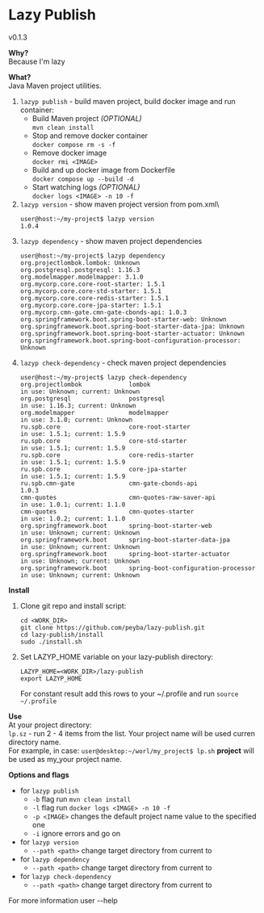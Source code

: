# Lazy Publish
v0.1.3

**Why?**\
Because I'm lazy

**What?**\
Java Maven project utilities.
1. `lazyp publish` - build maven project, build docker image and run container:
    - Build Maven project *(OPTIONAL)*\
      `mvn clean install`
    - Stop and remove docker container\
      `docker compose rm -s -f`
    - Remove docker image\
      `docker rmi <IMAGE>`
    - Build and up docker image from Dockerfile\
     `docker compose up --build -d`
    - Start watching logs *(OPTIONAL)*\
     `docker logs <IMAGE> -n 10 -f`
2. `lazyp version` - show maven project version from pom.xml\
   ```
   user@host:~/my-project$ lazyp version
   1.0.4
   ```
3. `lazyp dependency` - show maven project dependencies
   ```
   user@host:~/my-project$ lazyp dependency
   org.projectlombok.lombok: Unknown
   org.postgresql.postgresql: 1.16.3
   org.modelmapper.modelmapper: 3.1.0
   org.mycorp.core.core-root-starter: 1.5.1
   org.mycorp.core.core-std-starter: 1.5.1
   org.mycorp.core.core-redis-starter: 1.5.1
   org.mycorp.core.core-jpa-starter: 1.5.1
   org.mycorp.cmn-gate.cmn-gate-cbonds-api: 1.0.3
   org.springframework.boot.spring-boot-starter-web: Unknown
   org.springframework.boot.spring-boot-starter-data-jpa: Unknown
   org.springframework.boot.spring-boot-starter-actuator: Unknown
   org.springframework.boot.spring-boot-configuration-processor: Unknown
   ```
4. `lazyp check-dependency` - check maven project dependencies
   ```
   user@host:~/my-project$ lazyp check-dependency
   org.projectlombok             lombok                                         in use: Unknown; current: Unknown
   org.postgresql                postgresql                                     in use: 1.16.3; current: Unknown
   org.modelmapper               modelmapper                                    in use: 3.1.0; current: Unknown
   ru.spb.core                   core-root-starter                              in use: 1.5.1; current: 1.5.9
   ru.spb.core                   core-std-starter                               in use: 1.5.1; current: 1.5.9
   ru.spb.core                   core-redis-starter                             in use: 1.5.1; current: 1.5.9
   ru.spb.core                   core-jpa-starter                               in use: 1.5.1; current: 1.5.9
   ru.spb.cmn-gate               cmn-gate-cbonds-api                            1.0.3
   cmn-quotes                    cmn-quotes-raw-saver-api                       in use: 1.0.1; current: 1.1.0
   cmn-quotes                    cmn-quotes-starter                             in use: 1.0.2; current: 1.1.0
   org.springframework.boot      spring-boot-starter-web                        in use: Unknown; current: Unknown
   org.springframework.boot      spring-boot-starter-data-jpa                   in use: Unknown; current: Unknown
   org.springframework.boot      spring-boot-starter-actuator                   in use: Unknown; current: Unknown
   org.springframework.boot      spring-boot-configuration-processor            in use: Unknown; current: Unknown
   ```
   
**Install**
1. Clone git repo and install script:
   ```
   cd <WORK_DIR>
   git clone https://github.com/peyba/lazy-publish.git
   cd lazy-publish/install
   sudo ./install.sh
   ```
2. Set LAZYP_HOME variable on your lazy-publish directory:
   ```
   LAZYP_HOME=<WORK_DIR>/lazy-publish
   export LAZYP_HOME
   ```
   For constant result add this rows to your ~/.profile and run `source ~/.profile`

**Use**\
At your project directory:\
`lp.sz` - run 2 - 4 items from the list. Your project name will be used curren directory name.\
For example, in case: `user@desktop:~/worl/my_project$ lp.sh` **project** will be used as my_your project name.

**Options and flags**
- for `lazyp publish`
  - `-b` flag run `mvn clean install`
  - `-l` flag run `docker logs <IMAGE> -n 10 -f`
  - `-p <IMAGE>` changes the default project name value to the specified one
  - `-i` ignore errors and go on
- for `lazyp version`
  - `--path <path>` change target directory from current to <path>
- for `lazyp dependency`
   - `--path <path>` change target directory from current to <path>
- for `lazyp check-dependency`
   - `--path <path>` change target directory from current to <path>

For more information user --help